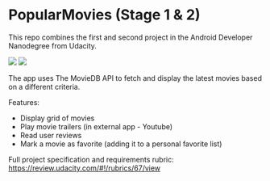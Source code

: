 # PopularMovies (Stage 1 & 2)

This repo combines the first and second project in the Android Developer Nanodegree from Udacity.

 ![](https://lh3.googleusercontent.com/I8epslEHktGEn6F5c7zhEj0lgQ4kxJxaWbfZ1iYSS8e2COQlSHdy7jqGE4xy2_SacyDo32JJy8j2kU9Bs9ZztCGcsVua3JEcpjFuXgNKh2r-JMTPTNMyUWydzrdPJD1FO3j2H8JZOTWw9d5JzxiL_tHPkbFCYmVsNXmGnO96QoFs76VIdnGmnoyuLiJJYCixLymvoQuw9hoWf4hBUIgQ4wv44CD1bHOPu3N2AoxiLXiyrd0bhA8TF5c1cHc3_E_xN_zZvTADDvaEq1I5-HmHH3olSS8kWLhawxz6KNf-QKEJwFg5-nZB6N13DFswRszs-QrjQFBW1406ZhNuadOm6tAWc8r6KHree774xSYypJAdMnzPG-L8ClJeI3cA60sKWoL25Qk_dGOJRH1-7ztFghHWq1wxsD1iTKvoYJKXCa-8RClJLKQMuKMx_DV_fwcCnq2dLM4LmJKr-1A8L1ZhvAoiW7uF5NYc3jFq8Z7tb2Mcru74J24ZghR8D1pqCy62nGof3qX1y7NP0WlYrVDYx9k8PF5_WyaNOElWsvyc-WPgLiYP9WnYivun92wg9w20q7zIurwWvbec_hWuIWf4nNd51muzjEsQkFWd3z0c=w300-h620-no)  ![](https://lh3.googleusercontent.com/af27-5sVavOohVf-aRLzWebJyQsK5NYtIqvv_ar38rV5D-AqiTZ03_Lgh-t3MqayvHoCq3LvGpzBeckaKgY1SUpDGDHRyFl-jjRgTYjkV_gS_ZdOLS5rbdlLYLTU5II0XYZ9-yOI-_SAvJQLvvs5BYp2sJysZ6SVafe9TK-OXW9u852idR3j-hR1JsqQWjjx2vxujkc_vHkDJYtERqeU6tFg0zqnz7XcQtozzQidF8Mr6KiFMJ-m-CfU2WVHUcr0JSxxXMEL0aFXuG5cQ48DbxOgikhF0yg3_6DDz72Qb6K-4IPB0g79KkqhGdPvmiNw9d0YlsgOuzsK0acGGsGK0UrocUMCGLM4rq_G7w2MjKVvCmuOXSYxTQq709nB_7Br0hTaLPaZBN7d1u_N6sRinpAuCUfpO866uGz5PXK_T9HCe1ry1ncE210_Cua_6aTCJldOAC5zFVwm7UyCmD97e38yexrNz7NB5rM7xd_3grmuTHnv5oETVnzoTJiBtNXGR-YCXSmJrMI45c7eIoWuVGKAlFSSv8mcmgyj42o1lo7jELHpf372lBBx1Iq-3Q0C9BgQj6A3zqdZ5O1rAL74IiL84F745XjnUaAlBPYL=w300-h620-no)

The app uses The MovieDB API to fetch and display the latest movies based on a different criteria. 

Features:
 - Display grid of movies
 - Play movie trailers (in external app - Youtube)
 - Read user reviews
 - Mark a movie as favorite (adding it to a personal favorite list)
 
 Full project specification and requirements rubric: https://review.udacity.com/#!/rubrics/67/view
 
 
